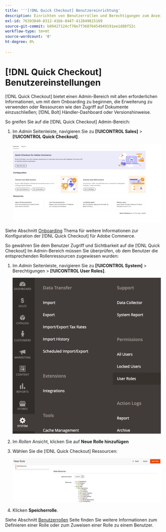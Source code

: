 ```yaml
---
title: '''[!DNL Quick Checkout] Benutzereinrichtung'
description: Einrichten von Benutzerrollen und Berechtigungen zum Anzeigen der [!DNL Quick Checkout] Admin-Bereich.
exl-id: 76393840-8312-41bb-8447-412849815169
source-git-commit: b89427124cf76e7f36076454949191ee1d88f52c
workflow-type: tm+mt
source-wordcount: '0'
ht-degree: 0%

---
```


# [!DNL Quick Checkout] Benutzereinstellungen

[!DNL Quick Checkout] bietet einen Admin-Bereich mit allen erforderlichen Informationen, um mit dem Onboarding zu beginnen, die Erweiterung zu verwenden oder Ressourcen wie den Zugriff auf Dokumente einzuschließen; [!DNL Bolt] Händler-Dashboard oder Versionshinweise.

So greifen Sie auf die [!DNL Quick Checkout] Admin-Bereich:

1. Im _Admin_ Seitenleiste, navigieren Sie zu **[!UICONTROL Sales]** > **[!UICONTROL Quick Checkout]**.

   ![Schnellauschecken im Menü](assets/overview-admin-panel.png)

Siehe Abschnitt [Onboarding](../quick-checkout/onboarding.md) Thema für weitere Informationen zur Konfiguration der [!DNL Quick Checkout] für Adobe Commerce.

So gewähren Sie dem Benutzer Zugriff und Sichtbarkeit auf die [!DNL Quick Checkout] Im Admin-Bereich müssen Sie überprüfen, ob dem Benutzer die entsprechenden Rollenressourcen zugewiesen wurden:

1. Im _Admin_ Seitenleiste, navigieren Sie zu **[!UICONTROL System]** > Berechtigungen > **[!UICONTROL User Roles]**.

   ![Benutzerrollen](assets/user-roles-small.png)

1. Im _Rollen_ Ansicht, klicken Sie auf **Neue Rolle hinzufügen**
1. Wählen Sie die [!DNL Quick Checkout] Ressourcen:

   ![Quick Checkout-Rollen und -Berechtigungen](assets/role-resource-quick-checkout.png)

1. Klicken **Speicherrolle**.

Siehe Abschnitt [Benutzerrollen](https://docs.magento.com/user-guide/system/permissions-user-roles.html) Seite finden Sie weitere Informationen zum Definieren einer Rolle oder zum Zuweisen einer Rolle zu einem Benutzer.
